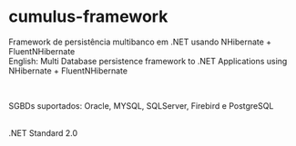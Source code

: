 # cumulus-framework
Framework de persistência multibanco em .NET usando NHibernate + FluentNHibernate
<br/>
English: Multi Database persistence framework to .NET Applications using NHibernate + FluentNHibernate

<br/>

SGBDs suportados: Oracle, MYSQL, SQLServer, Firebird e PostgreSQL

<br/>
.NET Standard 2.0